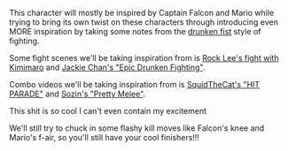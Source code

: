 This character will mostly be inspired by Captain Falcon and Mario while trying to bring its own twist on these characters through introducing even MORE inspiration by taking some notes from the [drunken fist](https://en.wikipedia.org/wiki/Drunken_boxing) style of fighting.

Some fight scenes we'll be taking inspiration from is [Rock Lee's fight with Kimimaro](https://www.youtube.com/watch?v=obsY9DF5ZDQ) and [Jackie Chan's "Epic Drunken Fighting"](https://www.youtube.com/watch?v=74OBuMA2qEk).

Combo videos we'll be taking inspiration from is [SquidTheCat's "HIT PARADE"](https://youtu.be/-wDvStbEKAI?si=ZQP5zMJCYBQfjCIE) and [Sozin's "Pretty Melee"](https://www.youtube.com/watch?v=Z9StrCFwi9s).

This shit is so cool I can't even contain my excitement

We'll still try to chuck in some flashy kill moves like Falcon's knee and Mario's f-air, so you'll still have your cool finishers!!!